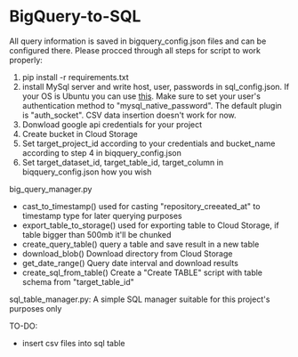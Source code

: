 # BigQuery-to-SQL

All query information is saved in bigquery_config.json files and can be configured there.
Please procced through all steps for script to work properly:
1) pip install -r requirements.txt
2) install MySql server and write host, user, passwords in sql_config.json.
  If your OS is Ubuntu you can use [this](https://support.rackspace.com/how-to/installing-mysql-server-on-ubuntu/).
  Make sure to set your user's authentication method to "mysql_native_password". The default plugin is "auth_socket".
  CSV data insertion doesn't work for now.
3) Donwload google api credentials for your project
4) Create bucket in Cloud Storage
5) Set target_project_id according to your credentials and bucket_name according to step 4 in biqquery_config.json
6) Set target_dataset_id, target_table_id, target_column in biqquery_config.json how you wish


big_query_manager.py<br />
* cast_to_timestamp() used for casting "repository_creeated_at" to timestamp type for later querying purposes<br />
* export_table_to_storage() used for exporting table to Cloud Storage, if table bigger than 500mb it'll be chunked<br />
* create_query_table() query a table and save result in a new table<br />
* download_blob() Download directory from Cloud Storage<br />
* get_date_range() Query date interval and download results<br />
* create_sql_from_table() Create a "Create TABLE" script with table schema from "target_table_id"<br />


sql_table_manager.py:  A simple SQL manager suitable for this project's purposes only

TO-DO:<br />
* insert csv files into sql table
